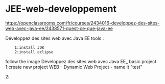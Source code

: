 # JEE-web-developpement

https://openclassrooms.com/fr/courses/2434016-developpez-des-sites-web-avec-java-ee/2438571-quest-ce-que-java-ee

Développez des sites web avec Java EE
tools : 


        1:install JDK
        2:install eclipse
        
        
follow the image Développez des sites web avec Java EE_ basic project
1:create new project WEB - Dynamic Web Project - name it "test"


2:

